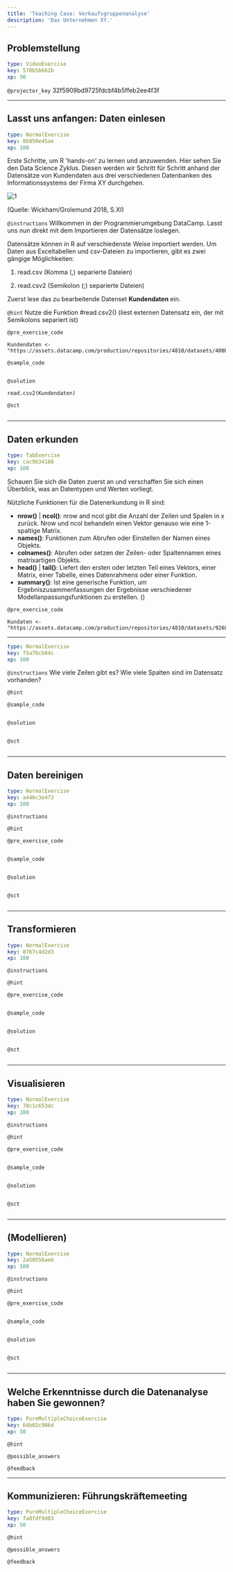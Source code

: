 ```yaml
---
title: 'Teaching Case: Verkaufsgruppenanalyse'
description: 'Das Unternehmen XY.'
---
```


## Problemstellung

```yaml
type: VideoExercise
key: 570b5b662b
xp: 50
```

`@projector_key`
32f5909bd9725fdcbf4b5ffeb2ee4f3f

---

## Lasst uns anfangen: Daten einlesen

```yaml
type: NormalExercise
key: 8b850e45ae
xp: 100
```

Erste Schritte, um R 'hands-on' zu lernen und anzuwenden.
Hier sehen Sie den Data Science Zyklus. Diesen werden wir Schritt für Schritt anhand der Datensätze von Kundendaten aus drei verschiedenen Datenbanken des Informationssystems der Firma XY durchgehen.

![1](https://assets.datacamp.com/production/repositories/4810/datasets/82d92f41d7649657073e1e2e0b813011ecc4973a/Data_Science_Explore.png)

(Quelle: Wickham/Grolemund 2018, S.XI)

`@instructions`
Willkommen in der Programmierumgebung DataCamp. Lasst uns nun direkt mit dem Importieren der Datensätze loslegen. 

Datensätze können in R auf verschiedenste Weise importiert werden. Um Daten aus Exceltabellen und csv-Dateien zu importieren, gibt es zwei gängige Möglichkeiten: 

1) read.csv 	(Komma 		(,) separierte Dateien)

2) read.csv2 	(Semikolon  (;) separierte Dateien)

Zuerst lese das zu bearbeitende Datenset **Kundendaten** ein.

`@hint`
Nutze die Funktion #read.csv2() (liest externen Datensatz ein, der mit Semikolons separiert ist)

`@pre_exercise_code`
```{r}
Kundendaten <- "https://assets.datacamp.com/production/repositories/4810/datasets/400b53fb59ceec79beddacd8a9ea615f0f0df336/Kundendaten.csv"
```

`@sample_code`
```{r}

```

`@solution`
```{r}
read.csv2(Kundendaten)
```

`@sct`
```{r}

```

---

## Daten erkunden

```yaml
type: TabExercise
key: cac9b34188
xp: 100
```

Schauen Sie sich die Daten zuerst an und verschaffen Sie sich einen Überblick, was an Datentypen und Werten vorliegt.

Nützliche Funktionen für die Datenerkundung in R sind:
- **nrow()** | **ncol()**: nrow and ncol gibt die Anzahl der Zeilen und Spalen in x zurück. Nrow und ncol behandeln einen Vektor genauso wie eine 1-spaltige Matrix.
- **names()**: Funktionen zum Abrufen oder Einstellen der Namen eines Objekts.
- **colnames()**: Abrufen oder setzen der Zeilen- oder Spaltennamen eines matrixartigen Objekts.
- **head()** | **tail()**: Liefert den ersten oder letzten Teil eines Vektors, einer Matrix, einer Tabelle, eines Datenrahmens oder einer Funktion.
- **summary()**: Ist eine generische Funktion, um Ergebniszusammenfassungen der Ergebnisse verschiedener Modellanpassungsfunktionen zu erstellen.
()


`@pre_exercise_code`
```{r}
Kundaten <- "https://assets.datacamp.com/production/repositories/4810/datasets/92686befd7e2045e704ac3f441df3e5ddddbd2f4/Shower_data.csv"
```

***

```yaml
type: NormalExercise
key: f5a76cb84c
xp: 100
```

`@instructions`
Wie viele Zeilen gibt es? Wie viele Spalten sind im Datensatz vorhanden?

`@hint`


`@sample_code`
```{r}

```

`@solution`
```{r}

```

`@sct`
```{r}

```

---

## Daten bereinigen

```yaml
type: NormalExercise
key: a446c3e473
xp: 100
```



`@instructions`


`@hint`


`@pre_exercise_code`
```{r}

```

`@sample_code`
```{r}

```

`@solution`
```{r}

```

`@sct`
```{r}

```

---

## Transformieren

```yaml
type: NormalExercise
key: 8767c4d2d3
xp: 100
```



`@instructions`


`@hint`


`@pre_exercise_code`
```{r}

```

`@sample_code`
```{r}

```

`@solution`
```{r}

```

`@sct`
```{r}

```

---

## Visualisieren

```yaml
type: NormalExercise
key: 78c1c653dc
xp: 100
```



`@instructions`


`@hint`


`@pre_exercise_code`
```{r}

```

`@sample_code`
```{r}

```

`@solution`
```{r}

```

`@sct`
```{r}

```

---

## (Modellieren)

```yaml
type: NormalExercise
key: 2a50556aeb
xp: 100
```



`@instructions`


`@hint`


`@pre_exercise_code`
```{r}

```

`@sample_code`
```{r}

```

`@solution`
```{r}

```

`@sct`
```{r}

```

---

## Welche Erkenntnisse durch die Datenanalyse haben Sie gewonnen?

```yaml
type: PureMultipleChoiceExercise
key: 64b02c906d
xp: 50
```



`@hint`


`@possible_answers`


`@feedback`


---

## Kommunizieren: Führungskräftemeeting

```yaml
type: PureMultipleChoiceExercise
key: fa8fdf9d03
xp: 50
```



`@hint`


`@possible_answers`


`@feedback`
